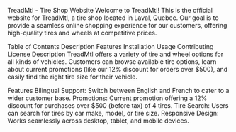 TreadMtl - Tire Shop Website
Welcome to TreadMtl! This is the official website for TreadMtl, a tire shop located in Laval, Quebec. Our goal is to provide a seamless online shopping experience for our customers, offering high-quality tires and wheels at competitive prices.

Table of Contents
Description
Features
Installation
Usage
Contributing
License
Description
TreadMtl offers a variety of tire and wheel options for all kinds of vehicles. Customers can browse available tire options, learn about current promotions (like our 12% discount for orders over $500), and easily find the right tire size for their vehicle.

Features
Bilingual Support: Switch between English and French to cater to a wider customer base.
Promotions: Current promotion offering a 12% discount for purchases over $500 (before tax) of 4 tires.
Tire Search: Users can search for tires by car make, model, or tire size.
Responsive Design: Works seamlessly across desktop, tablet, and mobile devices.
